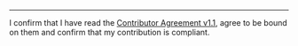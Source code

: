 

______________________________________
I confirm that I have read the [Contributor Agreement v1.1](https://github.com/tegonal/gradle-conventions/blob/main/.github/Contributor%20Agreement.txt), agree to be bound on them and confirm that my contribution is compliant.
